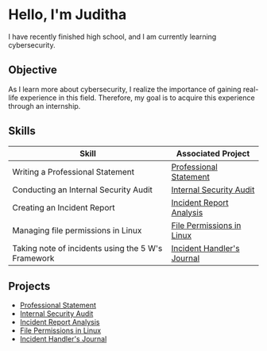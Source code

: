 # Hello, I'm Juditha

I have recently finished high school, and I am currently learning cybersecurity.

## Objective

As I learn more about cybersecurity, I realize the importance of gaining real-life experience in this field. Therefore, my goal is to acquire this experience through an internship.

## Skills

| Skill                                         | Associated Project         |
|-----------------------------------------------|----------------------------|
| Writing a Professional Statement          | <a href="https://github.com/JudBie/Professional-Statement">Professional Statement</a>|
| Conducting an Internal Security Audit | <a href="https://github.com/JudBie/Internal-Security-Audit">Internal Security Audit</a>|
| Creating an Incident Report | <a href="https://github.com/JudBie/Incident-Report-Analysis.git">Incident Report Analysis</a>|
| Managing file permissions in Linux | <a href="https://github.com/JudBie/File-Permissions-in-Linux.git">File Permissions in Linux </a>|
| Taking note of incidents using the 5 W's Framework| <a href="https://github.com/JudBie/Incident-Handlers-Journal.git">Incident Handler's Journal </a>|



## Projects
- <a href="https://github.com/JudBie/Professional-Statement">Professional Statement</a>
- <a href="https://github.com/JudBie/Internal-Security-Audit">Internal Security Audit</a>
- <a href="https://github.com/JudBie/Incident-Report-Analysis.git">Incident Report Analysis</a>
- <a href="https://github.com/JudBie/File-Permissions-in-Linux.git">File Permissions in Linux </a>
- <a href="https://github.com/JudBie/Incident-Handlers-Journal.git">Incident Handler's Journal </a>
